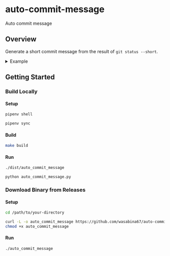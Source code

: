 # auto-commit-message
Auto commit message

## Overview

Generate a short commit message from the result of `git status --short`.

<details><summary>Example</summary>

```bash
$ git status --short
A  test1
A  test2
?? test3
$ auto_commit_message
Create test1, test2
```

```bash
$ git status --short
M  README.md
A  test1
A  test2
?? test3
$ auto_commit_message
Update README.md & Create test1, test2
```

```bash
$ git status --short
R  Makefile -> Makefile2
M  README.md
A  test1
A  test2
?? test3
$ auto_commit_message
Update README.md & Create test1, test2 & Rename Makefile -> Makefile2
```

```bash
$ git status --short
R  Makefile -> Makefile2
M  README.md
D  setup.cfg
A  test1
A  test2
?? test3
$ auto_commit_message
Update README.md & Create test1, test2 & Delete setup.cfg & Rename Makefile -> Makefile2
```

</details>

## Getting Started

### Build Locally

#### Setup

```bash
pipenv shell
```

```bash
pipenv sync
```

#### Build

```bash
make build
```

#### Run

```bash
./dist/auto_commit_message
```

```bash
python auto_commit_message.py
```

### Download Binary from Releases

#### Setup

```bash
cd /path/to/your-directory
```

```bash
curl -L -o auto_commit_message https://github.com/wasabina67/auto-commit-message/releases/download/v0.1/auto_commit_message && \
chmod +x auto_commit_message
```

#### Run

```bash
./auto_commit_message
```
